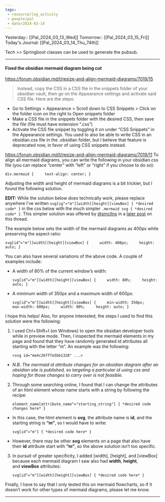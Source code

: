 ```yaml
---
tags:
 - resource/log_activity
 - people/pal
 - date/2024-03-14
---
```

Yesterday:: [[Pal_2024_03_13_Wed]] 
Tomorrow:: [[Pal_2024_03_15_Fri]]  
Today's Journal: [[Pal_2024_03_14_Thu_74th]] 

Tech >> Springboot classes can be used to generate the pubsub.

-----
#### Fixed the obsidian mermaid diagram being cut 
https://forum.obsidian.md/t/resize-and-align-mermaid-diagrams/7019/15
> Instead, copy the CSS in a CSS file in the snippets folder of your obsidian vault, then go on the Appearance settings and activate said CSS file. Here are the steps:
- Go to Settings > Appearance > Scroll down to CSS Snippets > Click on the folder icon on the right to Open snippets folder
- Make a CSS file in the snippets folder with the desired CSS, then save the file (file must have extension “.css”)
- Activate the CSS file snippet by toggling it on under “CSS Snippets” in the Appearance settings.
You used to also be able to write CSS in an obsidian.css file in the .obsidian folder, but I believe that feature is deprecated now, in favor of using CSS snippets instead.

https://forum.obsidian.md/t/resize-and-align-mermaid-diagrams/7019/11
To align all mermaid diagrams, you can write the following in your obsidian.css file (you can replace “center” with “left” or “right” if you choose to do so):

`div.mermaid {     text-align: center; }`

Adjusting the width and height of mermaid diagrams is a bit trickier, but I found the following solution.

**EDIT:** While the solution below does technically work, please replace anywhere I’ve written `svg[ig^="m"][width][height][viewBox] { *desired code* }` in the css below with the much simpler `.mermaid svg { *desired code* }`. This simpler solution was offered by [@smcllns](https://forum.obsidian.md/u/smcllns) in a [later post](https://forum.obsidian.md/t/ability-to-resize-and-align-mermaid-diagrams/7019/20) on this thread.

The example below sets the width of the mermaid diagrams as 400px while preserving the aspect ratio:

`svg[id^="m"][width][height][viewBox] {     width: 400px;     height: auto; }`

You can also have several variations of the above code. A couple of examples include:

- A width of 80% of the current window’s width:
    
    `svg[id^="m"][width][height][viewBox] {     width: 80%;     height: auto; }`
    
- A minimum width of 350px and a maximum width of 600px:
    
    `svg[id^="m"][width][height][viewBox] {     min-width: 350px;     max-width: 600px;     width: 80%;     height: auto; }`
    

I hope this helps! Also, for anyone interested, the steps I used to find this solution were the following:

1. I used Ctrl+Shift+I (on Windows) to open the obsidian developer tools while in preview mode. Then, I inspected the mermaid elements in my page and found that they have randomly generated id attributes all starting with the letter “m”. An example was the following:
    
    `<svg id="me4c26fffe5bb1328" ...>`
    

- _N.B. The mermaid id attribute changes for an obsidian diagram after an obsidian site is published, so targeting a particular id using css and hoping for those changes to carry over is not feasible._

2. Through some searching online, I found that I can change the attributes of an html element whose name starts with a string by following the recipe:
    
    `element_name[attribute_name^="starting_string"] { *desired code changes here* }`
    

- In this case, the html element is **svg**, the attribute name is **id**, and the starting string is **“m”**, so I would have to write:
    
    `svg[id^="m"] { *desired code here* }`
    
- However, there may be other **svg** elements on a page that also have their **id** attribute start with **“m”**, so the above solution isn’t too specific.
    

3. In pursuit of greater specificity, I added [width], [height], and [viewBox] because each mermaid diagram I saw also had **width**, **height**, and **viewBox** attributes:
    
    `svg[id^="m"][width][height][viewBox] { *desired code here* }`
    

Finally, I have to say that I only tested this on mermaid flowcharts, so if it doesn’t work for other types of mermaid diagrams, please let me know.

----
